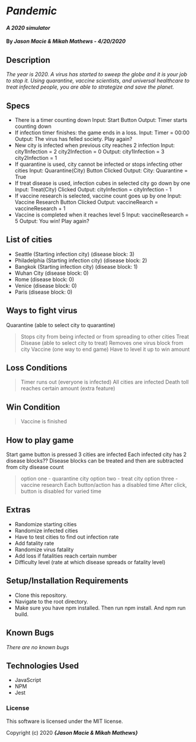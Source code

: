 # _Pandemic_

#### _A 2020 simulator_

#### By _**Jason Macie & Mikah Mathews - 4/20/2020**_

## Description

_The year is 2020. A virus has started to sweep the globe and it is your job to stop it. Using quarantine, vaccine scientists, and universal healthcare to treat infected people, you are able to strategize and save the planet._

## Specs

* There is a timer counting down
  Input: Start Button
  Output: Timer starts counting down
* If infection timer finishes: the game ends in a loss.
  Input: Timer = 00:00
  Output: The virus has felled society. Play again?
* New city is infected when previous city reaches 2 infection
  Input: city1Infection = 2
          city2Infection = 0
  Output: city1Infection = 3
          city2Infection = 1
* If quarantine is used, city cannot be infected or stops infecting other cities
  Input: Quarantine(City) Button Clicked
  Output: City: Quarantine = True
* If treat disease is used, infection cubes in selected city go down by one
  Input: Treat(City) Clicked
  Output: cityInfection = cityInfection - 1
* If vaccine research is selected, vaccine count goes up by one
  Input: Vaccine Research Button Clicked
  Output: vaccineRearch = vaccineResearch + 1
* Vaccine is completed when it reaches level 5
  Input: vaccineResearch = 5
  Output: You win! Play again?

List of cities
------
* Seattle (Starting infection city) (disease block: 3)
* Philadelphia (Starting infection city) (disease block: 2)
* Bangkok (Starting infection city) (disease block: 1)
* Wuhan City (disease block: 0)
* Rome (disease block: 0)
* Venice (disease block: 0)
* Paris (disease block: 0)

Ways to fight virus
------
Quarantine (able to select city to quarantine)
> Stops city from being infected or from spreading to other cities
Treat Disease (able to select city to treat)
> Removes one virus block from city
Vaccine (one way to end game)
> Have to level it up to win amount

Loss Conditions
------
> Timer runs out (everyone is infected)
> All cities are infected
> Death toll reaches certain amount (extra feature)

Win Condition
------
> Vaccine is finished

How to play game
------
Start game button is pressed
3 cities are infected
Each infected city has 2 disease blocks??
Disease blocks can be treated and then are subtracted from city disease count
> option one - quarantine city
> option two - treat city
> option three - vaccine research
Each button/action has a disabled time
After click, button is disabled for varied time

## Extras
* Randomize starting cities
* Randomize infected cities
* Have to test cities to find out infection rate
* Add fatality rate
* Randomize virus fatality
* Add loss if fatalities reach certain number
* Difficulty level (rate at which disease spreads or fatality level)

## Setup/Installation Requirements

* Clone this repository.
* Navigate to the root directory.
* Make sure you have npm installed. Then run npm install. And npm run build.

## Known Bugs

_There are no known bugs_

## Technologies Used

* JavaScript
* NPM
* Jest

### License

This software is licensed under the MIT license.

Copyright (c) 2020 **_{Jason Macie & Mikah Mathews}_**
